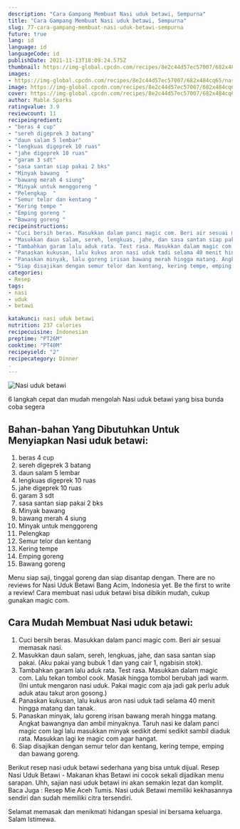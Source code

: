 ```yaml
---
description: "Cara Gampang Membuat Nasi uduk betawi, Sempurna"
title: "Cara Gampang Membuat Nasi uduk betawi, Sempurna"
slug: 77-cara-gampang-membuat-nasi-uduk-betawi-sempurna
future: true
lang: id
language: id
languageCode: id
publishDate: 2021-11-13T18:09:24.575Z 
thumbnail: https://img-global.cpcdn.com/recipes/8e2c44d57ec57007/682x484cq65/nasi-uduk-betawi-foto-resep-utama.png
images:
- https://img-global.cpcdn.com/recipes/8e2c44d57ec57007/682x484cq65/nasi-uduk-betawi-foto-resep-utama.png
image: https://img-global.cpcdn.com/recipes/8e2c44d57ec57007/682x484cq65/nasi-uduk-betawi-foto-resep-utama.png
cover: https://img-global.cpcdn.com/recipes/8e2c44d57ec57007/682x484cq65/nasi-uduk-betawi-foto-resep-utama.png
author: Mable Sparks
ratingvalue: 3.9
reviewcount: 11
recipeingredient:
- "beras 4 cup"
- "sereh digeprek 3 batang"
- "daun salam 5 lembar"
- "lengkuas digeprek 10 ruas"
- "jahe digeprek 10 ruas"
- "garam 3 sdt"
- "sasa santan siap pakai 2 bks"
- "Minyak bawang  "
- "bawang merah 4 siung"
- "Minyak untuk menggoreng "
- "Pelengkap  "
- "Semur telor dan kentang "
- "Kering tempe "
- "Emping goreng "
- "Bawang goreng "
recipeinstructions:
- "Cuci bersih beras. Masukkan dalam panci magic com. Beri air sesuai memasak nasi."
- "Masukkan daun salam, sereh, lengkuas, jahe, dan sasa santan siap pakai. (Aku pakai yang bubuk 1 dan yang cair 1, ngabisin stok)."
- "Tambahkan garam lalu aduk rata. Test rasa. Masukkan dalam magic com. Lalu tekan tombol cook. Masak hingga tombol berubah jadi warm. (Ini untuk mengaron nasi uduk. Pakai magic com aja jadi gak perlu aduk aduk atau takut aron gosong.)"
- "Panaskan kukusan, lalu kukus aron nasi uduk tadi selama 40 menit hingga matang dan tanak."
- "Panaskan minyak, lalu goreng irisan bawang merah hingga matang. Angkat bawangnya dan ambil minyaknya. Taruh nasi ke dalam panci magic com lagi lalu masukkan minyak sedikit demi sedikit sambil diaduk rata. Masukkan lagi ke magic com agar hangat."
- "Siap disajikan dengan semur telor dan kentang, kering tempe, emping dan bawang goreng."
categories:
- Resep
tags:
- nasi
- uduk
- betawi

katakunci: nasi uduk betawi 
nutrition: 237 calories
recipecuisine: Indonesian
preptime: "PT26M"
cooktime: "PT40M"
recipeyield: "2"
recipecategory: Dinner
. 
---
```



![Nasi uduk betawi](https://img-global.cpcdn.com/recipes/8e2c44d57ec57007/682x484cq65/nasi-uduk-betawi-foto-resep-utama.png)

6 langkah cepat dan mudah mengolah  Nasi uduk betawi yang bisa bunda coba segera

<!--inarticleads1-->

## Bahan-bahan Yang Dibutuhkan Untuk Menyiapkan Nasi uduk betawi:

1. beras 4 cup
1. sereh digeprek 3 batang
1. daun salam 5 lembar
1. lengkuas digeprek 10 ruas
1. jahe digeprek 10 ruas
1. garam 3 sdt
1. sasa santan siap pakai 2 bks
1. Minyak bawang  
1. bawang merah 4 siung
1. Minyak untuk menggoreng 
1. Pelengkap  
1. Semur telor dan kentang 
1. Kering tempe 
1. Emping goreng 
1. Bawang goreng 

Menu siap saji, tinggal goreng dan siap disantap dengan. There are no reviews for Nasi Uduk Betawi Bang Acim, Indonesia yet. Be the first to write a review! Cara membuat nasi uduk betawi bisa dibikin mudah, cukup gunakan magic com. 

<!--inarticleads2-->

## Cara Mudah Membuat Nasi uduk betawi:

1. Cuci bersih beras. Masukkan dalam panci magic com. Beri air sesuai memasak nasi.
1. Masukkan daun salam, sereh, lengkuas, jahe, dan sasa santan siap pakai. (Aku pakai yang bubuk 1 dan yang cair 1, ngabisin stok).
1. Tambahkan garam lalu aduk rata. Test rasa. Masukkan dalam magic com. Lalu tekan tombol cook. Masak hingga tombol berubah jadi warm. (Ini untuk mengaron nasi uduk. Pakai magic com aja jadi gak perlu aduk aduk atau takut aron gosong.)
1. Panaskan kukusan, lalu kukus aron nasi uduk tadi selama 40 menit hingga matang dan tanak.
1. Panaskan minyak, lalu goreng irisan bawang merah hingga matang. Angkat bawangnya dan ambil minyaknya. Taruh nasi ke dalam panci magic com lagi lalu masukkan minyak sedikit demi sedikit sambil diaduk rata. Masukkan lagi ke magic com agar hangat.
1. Siap disajikan dengan semur telor dan kentang, kering tempe, emping dan bawang goreng.


Berikut resep nasi uduk betawi sederhana yang bisa untuk dijual. Resep Nasi Uduk Betawi - Makanan khas Betawi ini cocok sekali dijadikan menu sarapan. Uhh, sajian nasi uduk betawi ini akan semakin lezat dan komplit. Baca Juga : Resep Mie Aceh Tumis. Nasi uduk Betawi memiliki kekhasannya sendiri dan sudah memiliki citra tersendiri. 

Selamat memasak dan menikmati hidangan spesial ini bersama keluarga. Salam Istimewa.
